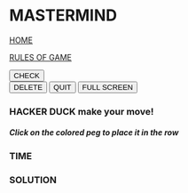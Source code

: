 <!doctype html>
<html>
  <head>
    <title> Mastermind </title>
  </head>
  <body>
    <main>
      <h1> MASTERMIND</h1>
      <p><a href="#">HOME</a> </p>
      <p><a href="#">RULES OF GAME</a> </p
        <form action="/check" method="get">
                            <button type="submit">CHECK</button>
        <form action="/delete" method="get">
                            <button type="submit">DELETE</button>
        <form action="/quit" method="get">
                            <button type="submit">QUIT</button>
        <form action="/full-screen" method="get">
                            <button type="submit">FULL SCREEN</button>
        <h3> HACKER DUCK make your move!</h3> 
       <h5> Click on the colored peg to place it in the row </h5>
       <h3> TIME </h3> 
       <h3> SOLUTION </h3>
    </main>
  </body>
</html>
